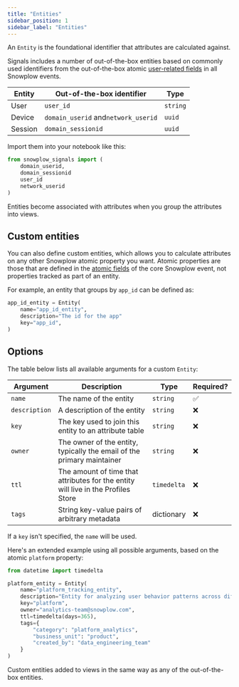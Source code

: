 ```yaml
---
title: "Entities"
sidebar_position: 1
sidebar_label: "Entities"
---
```


An `Entity` is the foundational identifier that attributes are calculated against.

Signals includes a number of out-of-the-box entities based on commonly used identifiers from the out-of-the-box atomic [user-related fields](/docs/fundamentals/canonical-event/index.md#user-related-fields) in all Snowplow events.

| Entity  | Out-of-the-box identifier           | Type     |
| ------- | ----------------------------------- | -------- |
| User    | `user_id`                           | `string` |
| Device  | `domain_userid` and`network_userid` | `uuid`   |
| Session | `domain_sessionid`                  | `uuid`   |

Import them into your notebook like this:

```python
from snowplow_signals import (
    domain_userid,
    domain_sessionid
    user_id
    network_userid
)
```

Entities become associated with attributes when you group the attributes into views.

## Custom entities

You can also define custom entities, which allows you to calculate attributes on any other Snowplow atomic property you want. Atomic properties are those that are defined in the [atomic fields](/docs/fundamentals/canonical-event/index.md#atomic-fields) of the core Snowplow event, not properties tracked as part of an entity.

For example, an entity that groups by `app_id` can be defined as:

```python
app_id_entity = Entity(
    name="app_id_entity",
    description="The id for the app"
    key="app_id",
)
```

## Options

The table below lists all available arguments for a custom `Entity`:

| Argument      | Description                                                                       | Type        | Required? |
| ------------- | --------------------------------------------------------------------------------- | ----------- | --------- |
| `name`        | The name of the entity                                                            | `string`    | ✅         |
| `description` | A description of the entity                                                       | `string`    | ❌         |
| `key`         | The key used to join this entity to an attribute table                            | `string`    | ❌         |
| `owner`       | The owner of the entity, typically the email of the primary maintainer            | `string`    | ❌         |
| `ttl`         | The amount of time that attributes for the entity will live in the Profiles Store | `timedelta` | ❌         |
| `tags`        | String key-value pairs of arbitrary metadata                                      | dictionary  | ❌         |

If a `key` isn't specified, the `name` will be used.

Here's an extended example using all possible arguments, based on the atomic `platform` property:

```python
from datetime import timedelta

platform_entity = Entity(
    name="platform_tracking_entity",
    description="Entity for analyzing user behavior patterns across different platforms (web, mobile, server-side) to understand cross-platform engagement and optimize user experience",
    key="platform",
    owner="analytics-team@snowplow.com",
    ttl=timedelta(days=365),
    tags={
        "category": "platform_analytics",
        "business_unit": "product",
        "created_by": "data_engineering_team"
    }
)
```

Custom entities added to views in the same way as any of the out-of-the-box entities.
